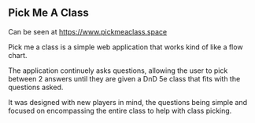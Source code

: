 <h2>Pick Me A Class</h2>

Can be seen at https://www.pickmeaclass.space

Pick me a class is a simple web application that works kind of like a flow chart.

The application continuely asks questions, allowing the user to pick between 2 answers until they are given a DnD 5e class that fits with the questions asked.

It was designed with new players in mind, the questions being simple and focused on encompassing the entire class to help with class picking.
